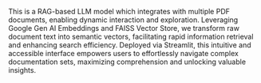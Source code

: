 This is a RAG-based LLM model which integrates with multiple PDF documents, enabling dynamic interaction and exploration. Leveraging Google Gen AI Embeddings and FAISS Vector Store, we transform raw document text into semantic vectors, facilitating rapid information retrieval and enhancing search efficiency. Deployed via Streamlit, this intuitive and accessible interface empowers users to effortlessly navigate complex documentation sets, maximizing comprehension and unlocking valuable insights.
